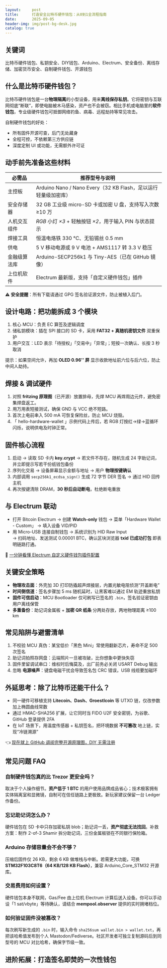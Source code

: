 ```yaml
---
layout:     post
title:      打造安全比特币硬件钱包：从0到1全流程指南
date:       2025-09-05
header-img: img/post-bg-desk.jpg
catalog: true
---
```


## 关键词
比特币硬件钱包、私钥安全、DIY钱包、Arduino、Electrum、安全备份、离线存储、加密货币安全、自制硬件钱包、开源钱包

## 什么是比特币硬件钱包？
比特币硬件钱包是一台**物理隔离**的小型设备，用来**离线保存私钥**。它将密钥与互联网彻底“断联”，即使电脑被木马感染，资产也不会被窃。相比手机或电脑里的**软件钱包**，专业级硬件钱包可抵御网络钓鱼、病毒、远程劫持等常见攻击。

自制硬件钱包的好处：  
- 所有固件开源可查，后门无处藏身  
- 全程可控，不依赖第三方供应链  
- 深度定制 UI 或功能，无需额外许可证  

## 动手前先准备这些材料
| 必需品 | 推荐型号与说明 |
|---|---|
| 主控板 | Arduino Nano / Nano Every（32 KB Flash，足以运行轻量级加密库） |
| 安全存储器 | 32 GB 工业级 micro-SD 卡或加密 U 盘，支持写入次数≥10 万 |
| 人机交互组件 | *RGB* 小灯 *×3* + 轻触按钮 *×2*，用于输入 PIN 与状态提示 |
| 焊接工具 | 恒温电烙铁 330 °C、无铅锡丝 0.5 mm |
| 供电 | 5 V 移动电源或 9 V 电池 + AMS1117 转 3.3 V 稳压 |
| 金融级算法库 | Arduino-SECP256k1 与 Tiny-AES（已在 GitHub 镜像） |
| 上位机软件 | Electrum 最新版，支持「自定义硬件钱包」插件 |

⚠️ **安全提醒**：所有下载请通过 GPG 签名验证源文件，防止被植入后门。

## 设计电路：把功能拆成 3 个模块  
1. 核心 MCU：负责 EC 算签及逻辑调度  
2. 储私钥模块：插在 SPI 接口的 SD 卡，采用 **FAT32 + 真随机密钥文件** 双重保护  
3. 用户交互：LED 表示「待授权」「交易中」「异常」；短按一次确认、长按 3 秒取消

提示：如果空间允许，再加 **OLED 0.96'' 屏** 显示收款地址前六位与后六位，防止中间人劫持。

## 焊接 & 调试硬件
1. 对照 **fritzing 原理图**（已开源）放置排母，先焊 MCU 再焊周边元件，避免密集焊盘返工。  
2. 用万用表短接测试，确保 GND 与 VCC 绝不短路。  
3. 首次上电前串入 500 mA 可恢复保险丝，防止 MCU 烧毁。  
4. 「 hello-hardware-wallet 」示例代码上传后，若 RGB 灯按红→绿→蓝循环闪烁，说明供电及时钟正常。

## 固件核心流程
1. 启动 → 读取 SD 卡内 **key.crypt** → 若文件不存在，随机生成 24 字助记词，并立即提示写若干份纸钱包备份  
2. 序列化交易 → 设备屏幕显示金额与地址 → 用户 **物理按键确认**  
3. 内部调用 `secp256k1_ecdsa_sign()` 生成 72 字节 DER 签名 → 通过 HID 回传主机  
4. 再次按键清除 DRAM，**30 秒后自动断电**，杜绝断电重放

## 与 Electrum 联动
- 打开 Bitcoin Electrum → 创建 **Watch-only** 钱包 → 菜单「Hardware Wallet - Custom」 → 填入设备 VID/PID  
- 用 Micro-USB 连接自制钱包 → 系统识别为 HID Raw Input  
→ 扫码地址、发送测试 0.00001 BTC，确认区块浏览器 **txid 已成功打包** 即表明链路打通。

👀 [一分钟看懂 Electrum 自定义硬件钱包插件配置](https://okxdog.com/)

## 关键安全策略
- **物理攻击面**：外壳加 3D 打印防撬超声焊接层，内置光敏电阻侦测“开盖断电”  
- **时间侧信道**：签名步骤加 5 ms 随机延时，让黑客难以通过 EM 轨迹重放私钥  
- **固件可信启动**：MCU Bootloader 仅可刷写已签名的 `.bin`，签名验证密钥由用户离线保管  
- **多重备份**：助记词金属板 + **加密 QR 纸条** 分两处存放，两地物理距离 ≥100 km

## 常见陷阱与避雷清单
1. 不校验 MCU 真伪：某宝低价「黑色 Mini」常使用翻新芯片，寿命不足 500 次签名  
2. 助记词拍照存网盘：云端照片一旦被攻破，比你想象中更快失窃  
3. 固件里留调试串口：维权时后悔莫及，出厂前务必关闭 USART Debug 输出  
4. 忽略 **电源噪声**：键盘电磁干扰会导致签名包 CRC 错误，USB 线缆要加磁环

## 外延思考：除了比特币还能干什么？
- 同一硬件可移植支持 **Litecoin、Dash、Groestlcoin** 等 UTXO 链，仅改参数加上椭圆曲线常数  
- 通过 HMAC-SHA256 扩展，让它同时当 FIDO U2F 安全密钥，为谷歌、GitHub 登录提供 2FA  
- 在 IoT 场景下，用温度传感器 + 私钥签名，把环境数据 **不可篡改** 地上链，实现“冷链溯源”

👈 [现在就上 GitHub 调阅完整开源原理图，DIY 无需注册](https://okxdog.com/)

## 常见问题 FAQ

### 自制硬件钱包真的比 Trezor 更安全吗？
取决于个人操作细节。**资产低于 1 BTC** 的用户使用品牌成品省心；技术极客拥有实体隔离室和显微镜，自制可在信任链路上更极致。新玩家建议保留一台 Ledger 作备份。

### 忘记助记词怎么办？
硬件钱包在 SD 卡中只存加密私钥 blob；助记词一丢，**资产彻底无法找回**。补救方案：制作 2-of-3 Shamir 拆分助记词，三份金属板锁在不同银行保险箱。

### Arduino 存储容量会不会不够？
压缩后固件仅 26 KB，剩余 6 KB 做堆栈与中断。若需更大功能，可换 **STM32F103C8T6（64 KB/128 KB Flash）**，兼容 Arduino_Core_STM32 开源库。

### 交易费用如何设置？
硬件钱包本身不联网，Gas/Fee 由上位机 Electrum 计算后送入设备。你可以手动设「1 sat/vbyte」等待确认，请结合 **mempool.observer** 提供的实时拥堵档位。

### 如何验证固件没被篡改？
每次刷写新生成的 `.bin` 时，输入命令 `sha256sum wallet.bin > wallet.txt`，再把该哈希值发布到个人 Mastodon/Fediverse。社区开发者可独立复制源码后到同型号的 MCU 对比哈希，确保字节级一致。

## 进阶拓展：打造签名即焚的一次性钱包